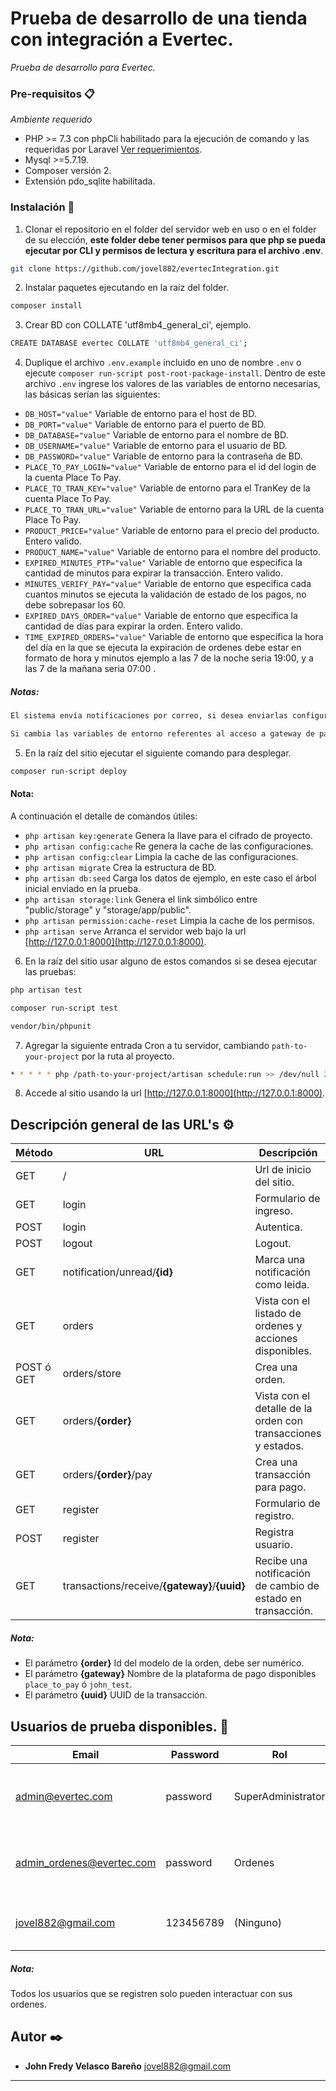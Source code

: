 # Prueba de desarrollo de una tienda con integración a Evertec.

_Prueba de desarrollo para Evertec._

### Pre-requisitos 📋

_Ambiente requerido_

- PHP >= 7.3 con phpCli habilitado para la ejecución de comando y las requeridas por Laravel [Ver requerimientos](https://laravel.com/docs/8.x/installation#server-requirements).
- Mysql >=5.7.19.
- Composer versión 2. 
- Extensión pdo_sqlite habilitada.

### Instalación 🔧

1. Clonar el repositorio en el folder del servidor web en uso o en el folder de su elección, **este folder debe tener permisos para que php se pueda ejecutar por CLI y permisos de lectura y escritura para el archivo .env**.

```sh 
git clone https://github.com/jovel882/evertecIntegration.git 
```

2. Instalar paquetes ejecutando en la raíz del folder.

```sh 
composer install
```
3. Crear BD con COLLATE 'utf8mb4_general_ci', ejemplo.

```sh 
CREATE DATABASE evertec COLLATE 'utf8mb4_general_ci';
```

4. Duplique el archivo `.env.example` incluido en uno de nombre `.env` o ejecute `composer run-script post-root-package-install`.  Dentro de este archivo `.env` ingrese los valores de las variables de entorno necesarias, las básicas serían las siguientes:
- `DB_HOST="value"` Variable de entorno para el host de BD.
- `DB_PORT="value"` Variable de entorno para el puerto de BD.
- `DB_DATABASE="value"` Variable de entorno para el nombre de BD.
- `DB_USERNAME="value"` Variable de entorno para el usuario de BD.
- `DB_PASSWORD="value"` Variable de entorno para la contraseña de BD.
- `PLACE_TO_PAY_LOGIN="value"` Variable de entorno para el id del login de la cuenta Place To Pay.
- `PLACE_TO_TRAN_KEY="value"` Variable de entorno para el TranKey de la cuenta Place To Pay.
- `PLACE_TO_TRAN_URL="value"` Variable de entorno para la URL de la cuenta Place To Pay.
- `PRODUCT_PRICE="value"` Variable de entorno para el precio del producto. Entero valido.
- `PRODUCT_NAME="value"` Variable de entorno para el nombre del producto.
- `EXPIRED_MINUTES_PTP="value"` Variable de entorno que especifica la cantidad de minutos para expirar la transacción. Entero valido.
- `MINUTES_VERIFY_PAY="value"` Variable de entorno que especifica cada cuantos minutos se ejecuta la validación de estado de los pagos, no debe sobrepasar los 60.
- `EXPIRED_DAYS_ORDER="value"` Variable de entorno que especifica la cantidad de días para expirar la orden. Entero valido.
- `TIME_EXPIRED_ORDERS="value"` Variable de entorno que especifica la hora del día en la que se ejecuta la expiración de ordenes debe estar en formato de hora y minutos ejemplo a las 7 de la noche seria 19:00, y a las 7 de la mañana seria 07:00 .

##### Notas:
```sh 
El sistema envía notificaciones por correo, si desea enviarlas configure las variables para este envío. De lo contrario mantenga la configuración de almacenamiento en log por defecto marcada en el archivo `.env.example`, para ver los correos en el log revise el archivo ubicado en `storage/logs/laravel.log`.
```
```sh 
Si cambia las variables de entorno referentes al acceso a gateway de pago es recomendable ejecutar "php artisan config:cache && php artisan config:clear && php artisan clear-compiled" para que retome las variables dentro de los proveedores de servicios.
```
5. En la raíz del sitio ejecutar el siguiente comando para desplegar.
```sh
composer run-script deploy
```
#### Nota:
A continuación el detalle de comandos útiles:
- `php artisan key:generate` Genera la llave para el cifrado de proyecto. 
- `php artisan config:cache` Re genera la cache de las configuraciones.
- `php artisan config:clear` Limpia la cache de las configuraciones.
- `php artisan migrate` Crea la estructura de BD. 
- `php artisan db:seed` Carga los datos de ejemplo, en este caso el árbol inicial enviado en la prueba.
- `php artisan storage:link` Genera el link simbólico entre "public/storage" y "storage/app/public".
- `php artisan permission:cache-reset` Limpia la cache de los permisos.
- `php artisan serve` Arranca el servidor web bajo la url [http://127.0.0.1:8000](http://127.0.0.1:8000).

6. En la raíz del sitio usar alguno de estos comandos si se desea ejecutar las pruebas:
```sh 
php artisan test
```
```sh 
composer run-script test
```
```sh 
vendor/bin/phpunit
```
7. Agregar la siguiente entrada Cron a tu servidor, cambiando `path-to-your-project` por la ruta al proyecto.
```sh 
* * * * * php /path-to-your-project/artisan schedule:run >> /dev/null 2>&1
```

8. Accede al sitio usando la url [http://127.0.0.1:8000](http://127.0.0.1:8000).

## Descripción general de las URL's ⚙️

Método|URL|Descripción
 ------ | ------ | ------ 
 GET|/|Url de inicio del sitio.
GET|login|Formulario de ingreso.
POST|login|Autentica.
POST|logout|Logout.
GET|notification/unread/__{id}__|Marca una notificación como leida.
GET|orders|Vista con el listado de ordenes y acciones disponibles.
POST ó GET|orders/store|Crea una orden.
GET|orders/__{order}__|Vista con el detalle de la orden con transacciones y estados.
GET|orders/__{order}__/pay|Crea una transacción para pago.
GET|register|Formulario de registro.
POST|register|Registra usuario.
GET|transactions/receive/__{gateway}__/__{uuid}__|Recibe una notificación de cambio de estado en transacción.

##### Nota: 
- El parámetro __{order}__ Id del modelo de la orden, debe ser numérico.
- El parámetro __{gateway}__ Nombre de la plataforma de pago disponibles `place_to_pay` ó `john_test`.
- El parámetro __{uuid}__ UUID de la transacción.

## Usuarios de prueba disponibles. 🔑

Email|Password|Rol|Permisos
 ------ | ------ | ------ | ------ 
admin@evertec.com|password|SuperAdministrator|Puede realizar todas las acciones disponibles.
admin_ordenes@evertec.com|password|Ordenes|Tiene permiso para ver todas las ordenes.
jovel882@gmail.com|123456789|(Ninguno)| Tiene solo acceso a sus ordenes.

##### Nota: 
Todos los usuarios que se registren solo pueden interactuar con sus ordenes.

## Autor ✒️ 

* **John Fredy Velasco Bareño** [jovel882@gmail.com](mailto:jovel882@gmail.com)

------------------------
